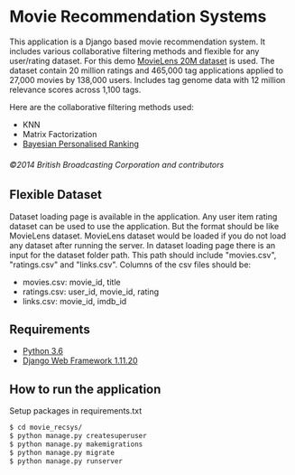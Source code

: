 # Movie Recommendation Systems

This application is a Django based movie recommendation system. It includes various collaborative filtering methods and flexible for any user/rating dataset. For this demo [MovieLens 20M dataset](https://grouplens.org/datasets/movielens/20m/) is used. The dataset contain 20 million ratings and 465,000 tag applications applied to 27,000 movies by 138,000 users. Includes tag genome data with 12 million relevance scores across 1,100 tags.

Here are the collaborative filtering methods used:
* KNN
* Matrix Factorization
* [Bayesian Personalised Ranking](https://arxiv.org/pdf/1205.2618.pdf) 

###### _&copy;2014 British Broadcasting Corporation and contributors_

## Flexible Dataset
Dataset loading page is available in the application. Any user item rating dataset can be used to use the application. 
But the format should be like MovieLens dataset. MovieLens dataset would be loaded if you do not load any dataset after running the server.
In dataset loading page there is an input for the dataset folder path. This path should include "movies.csv", "ratings.csv" and "links.csv".
Columns of the csv files should be:

* movies.csv: movie_id, title
* ratings.csv: user_id, movie_id, rating
* links.csv: movie_id, imdb_id

## Requirements

* [Python 3.6](https://www.python.org/downloads/release/python-360/)
* [Django Web Framework 1.11.20](https://docs.djangoproject.com/en/2.2/releases/1.11.20/)

## How to run the application

Setup packages in requirements.txt

```bash
$ cd movie_recsys/
$ python manage.py createsuperuser
$ python manage.py makemigrations
$ python manage.py migrate
$ python manage.py runserver
```



